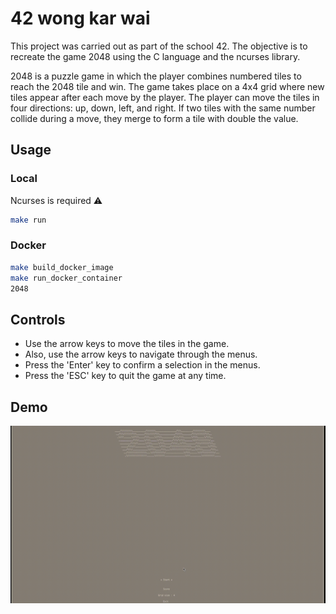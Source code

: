 
# 42 wong kar wai

This project was carried out as part of the school 42. The objective is to recreate the game 2048 using the C language and the ncurses library.

2048 is a puzzle game in which the player combines numbered tiles to reach the 2048 tile and win. The game takes place on a 4x4 grid where new tiles appear after each move by the player. The player can move the tiles in four directions: up, down, left, and right. If two tiles with the same number collide during a move, they merge to form a tile with double the value.


## Usage

### Local

Ncurses is required ⚠️

```bash
make run
```

### Docker

```bash
make build_docker_image
make run_docker_container
2048
```

## Controls

- Use the arrow keys to move the tiles in the game.
- Also, use the arrow keys to navigate through the menus.
- Press the 'Enter' key to confirm a selection in the menus.
- Press the 'ESC' key to quit the game at any time.

## Demo

![demo](demo.gif)

